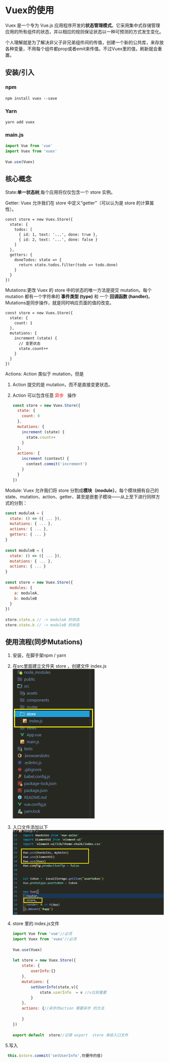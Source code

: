 # 	Vuex的使用

Vuex 是一个专为 Vue.js 应用程序开发的**状态管理模式**。它采用集中式存储管理应用的所有组件的状态，并以相应的规则保证状态以一种可预测的方式发生变化。

个人理解就是为了解决非父子非兄弟组件间的传值，创建一个新的公共库，来存放各种变量，不用每个组件都prop或者emit来传值。不过Vuex里的值，刷新就会重置。

## 安装/引入

### npm



```npm
npm install vuex --save
```

###  Yarn

``` Yarn
yarn add vuex
```

### main.js

```js
import Vue from 'vue'
import Vuex from 'vuex'

Vue.use(Vuex)
```

## 核心概念

State:**单一状态树**,每个应用将仅仅包含一个 store 实例。

Getter: Vuex 允许我们在 store 中定义“getter”（可以认为是 store 的计算属性）。

```vue
const store = new Vuex.Store({
  state: {
    todos: [
      { id: 1, text: '...', done: true },
      { id: 2, text: '...', done: false }
    ]
  },
  getters: {
    doneTodos: state => {
      return state.todos.filter(todo => todo.done)
    }
  }
})
```



Mutations:更改 Vuex 的 store 中的状态的唯一方法是提交 mutation。每个 mutation 都有一个字符串的 **事件类型 (type)** 和 一个 				**回调函数 (handler)**。Mutations是同步操作，就是同时响应页面的值的改变。

```vue
const store = new Vuex.Store({
  state: {
    count: 1
  },
  mutations: {
    increment (state) {
      // 变更状态
      state.count++
    }
  }
})
```



Actions: Action 类似于 mutation，但是

1. Action 提交的是 mutation，而不是直接变更状态。

2. Action 可以包含任意  <font color='red'>异步  </font> 操作

   ```javascript
   const store = new Vuex.Store({
     state: {
       count: 0
     },
     mutations: {
       increment (state) {
         state.count++
       }
     },
     actions: {
       increment (context) {
         context.commit('increment')
       }
     }
   })
   ```

   

Module: Vuex 允许我们将 store 分割成**模块（module）**。每个模块拥有自己的 state、mutation、action、getter、甚至是嵌套子模块——从上至下进行同样方式的分割：

```javascript
const moduleA = {
  state: () => ({ ... }),
  mutations: { ... },
  actions: { ... },
  getters: { ... }
}

const moduleB = {
  state: () => ({ ... }),
  mutations: { ... },
  actions: { ... }
}

const store = new Vuex.Store({
  modules: {
    a: moduleA,
    b: moduleB
  }
})

store.state.a // -> moduleA 的状态
store.state.b // -> moduleB 的状态
```



## 使用流程(同步Mutations)

1. 安装，在脚手架npm / yarn

2. 在src里面建立文件夹 store ，创建文件 index.js<br/>![创建文件夹](./image/vuex/vuex01.png)

3. 入口文件添加以下<br/>![添加几行](./image/vuex/vuex02.png)

4. store 里的 index.js文件

   ```javascript
   import Vue from 'vue'//必须
   import Vuex from 'vuex'//必须
   
   Vue.use(Vuex)
   
   let store = new Vuex.Store({
       state: {
           userInfo:{}
       },
       mutations: {
           setUserInfo(state,v){
               state.userInfo  = v //v比较重要
           }
       },
       actions: {//异步的action 需要异步 的方法
   
       }
   })
   
   export default  store//记得 export  store 来给入口文件
   ```

   

5.写入

```javascript
 this.$store.commit('setUserInfo',你要传的值)
```



